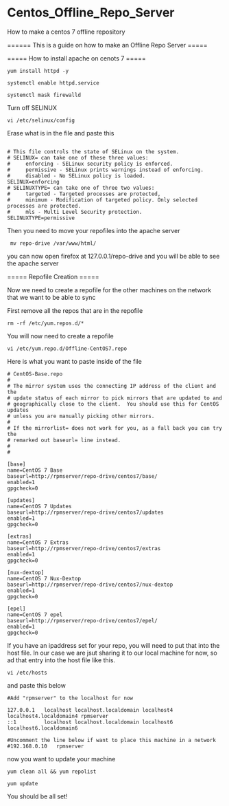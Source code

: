 # Centos_Offline_Repo_Server
How to make a centos 7 offline repository 

====== This is a guide on how to make an Offline Repo Server =====


===== How to install apache on cenots 7 =====

```
yum install httpd -y

systemctl enable httpd.service

systemctl mask firewalld
```

Turn off SELINUX

```
vi /etc/selinux/config
```

Erase what is in the file and paste this

```

# This file controls the state of SELinux on the system.
# SELINUX= can take one of these three values:
#     enforcing - SELinux security policy is enforced.
#     permissive - SELinux prints warnings instead of enforcing.
#     disabled - No SELinux policy is loaded.
SELINUX=enforcing
# SELINUXTYPE= can take one of three two values:
#     targeted - Targeted processes are protected,
#     minimum - Modification of targeted policy. Only selected processes are protected.
#     mls - Multi Level Security protection.
SELINUXTYPE=permissive
```

Then you need to move your repofiles into the apache server

```
 mv repo-drive /var/www/html/
```

you can now open firefox at 127.0.0.1/repo-drive and you will be able to see the apache server

===== Repofile Creation =====

Now we need to create a repofile for the other machines on the network that we want to be able to sync

First remove all the repos that are in the repofile

```
rm -rf /etc/yum.repos.d/*
```

You will now need to create a repofile

```
vi /etc/yum.repo.d/Offline-CentOS7.repo
```

Here is what you want to paste inside of the file

```
# CentOS-Base.repo
#
# The mirror system uses the connecting IP address of the client and the
# update status of each mirror to pick mirrors that are updated to and
# geographically close to the client.  You should use this for CentOS updates
# unless you are manually picking other mirrors.
#
# If the mirrorlist= does not work for you, as a fall back you can try the
# remarked out baseurl= line instead.
#
#

[base]
name=CentOS 7 Base
baseurl=http://rpmserver/repo-drive/centos7/base/
enabled=1
gpgcheck=0

[updates]
name=CentOS 7 Updates
baseurl=http://rpmserver/repo-drive/centos7/updates
enabled=1
gpgcheck=0

[extras]
name=CentOS 7 Extras
baseurl=http://rpmserver/repo-drive/centos7/extras
enabled=1
gpgcheck=0

[nux-dextop]
name=CentOS 7 Nux-Dextop
baseurl=http://rpmserver/repo-drive/centos7/nux-dextop
enabled=1
gpgcheck=0

[epel]
name=CentOS 7 epel
baseurl=http://rpmserver/repo-drive/centos7/epel/
enabled=1
gpgcheck=0

```


If you have an ipaddress set for your repo, you will need to put that into the host file.
In our case we are jsut sharing it to our local machine for now, so ad that entry into the host file like this.

```
vi /etc/hosts
```

and paste this below

```
#Add "rpmserver" to the localhost for now

127.0.0.1   localhost localhost.localdomain localhost4 localhost4.localdomain4 rpmserver
::1         localhost localhost.localdomain localhost6 localhost6.localdomain6

#Uncomment the line below if want to place this machine in a network
#192.168.0.10   rpmserver

```


now you want to update your machine

```
yum clean all && yum repolist

yum update 
```


You should be all set!
